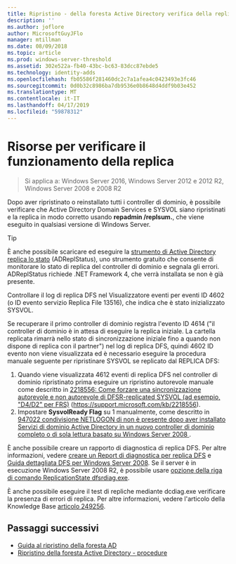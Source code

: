 ```yaml
---
title: Ripristino - della foresta Active Directory verifica della replica
description: ''
ms.author: joflore
author: MicrosoftGuyJFlo
manager: mtillman
ms.date: 08/09/2018
ms.topic: article
ms.prod: windows-server-threshold
ms.assetid: 302e522a-fb40-43bc-bc63-83dcc87ebde5
ms.technology: identity-adds
ms.openlocfilehash: fb05586f281460dc2c7a1afea4c0423493e3fc46
ms.sourcegitcommit: 0d0b32c8986ba7db9536e0b8648d4ddf9b03e452
ms.translationtype: MT
ms.contentlocale: it-IT
ms.lasthandoff: 04/17/2019
ms.locfileid: "59878312"
---
```

# <a name="resources-to-verify-replication-is-working"></a>Risorse per verificare il funzionamento della replica 

>Si applica a: Windows Server 2016, Windows Server 2012 e 2012 R2, Windows Server 2008 e 2008 R2

Dopo aver ripristinato o reinstallato tutti i controller di dominio, è possibile verificare che Active Directory Domain Services e SYSVOL siano ripristinati e la replica in modo corretto usando **repadmin /replsum.**, che viene eseguito in qualsiasi versione di Windows Server.  
  
> [!TIP]
> È anche possibile scaricare ed eseguire la [strumento di Active Directory replica lo stato](https://www.microsoft.com/download/details.aspx?id=30005) (ADReplStatus), uno strumento gratuito che consente di monitorare lo stato di replica del controller di dominio e segnala gli errori. ADReplStatus richiede .NET Framework 4, che verrà installata se non è già presente.  

Controllare il log di replica DFS nel Visualizzatore eventi per eventi ID 4602 (o ID evento servizio Replica File 13516), che indica che è stato inizializzato SYSVOL.  

Se recuperare il primo controller di dominio registra l'evento ID 4614 ("il controller di dominio è in attesa di eseguire la replica iniziale. La cartella replicata rimarrà nello stato di sincronizzazione iniziale fino a quando non dispone di replica con il partner") nel log di replica DFS, quindi 4602 ID evento non viene visualizzata ed è necessario eseguire la procedura manuale seguente per ripristinare SYSVOL se replicato dal REPLICA DFS:  

1. Quando viene visualizzata 4612 eventi di replica DFS nel controller di dominio ripristinato prima eseguire un ripristino autorevole manuale come descritto in [2218556: Come forzare una sincronizzazione autorevole e non autorevole di DFSR-replicated SYSVOL (ad esempio, "D4/D2" per FRS)](https://support.microsoft.com/kb/2218556) (https://support.microsoft.com/kb/2218556).  
2. Impostare **SysvolReady Flag** su 1 manualmente, come descritto in [947022 condivisione NETLOGON di non è presente dopo aver installato Servizi di dominio Active Directory in un nuovo controller di dominio completo o di sola lettura basato su Windows Server 2008 ](https://support.microsoft.com/kb/947022).  

È anche possibile creare un rapporto di diagnostica di replica DFS. Per altre informazioni, vedere [creare un Report di diagnostica per replica DFS](https://technet.microsoft.com/library/cc754227.aspx) e [Guida dettagliata DFS per Windows Server 2008](https://technet.microsoft.com/library/cc732863\(WS.10\).aspx). Se il server è in esecuzione Windows Server 2008 R2, è possibile usare [opzione della riga di comando ReplicationState dfsrdiag.exe](http://blogs.technet.com/b/filecab/archive/2009/05/28/dfsrdiag-exe-replicationstate-what-s-dfsr-up-to.aspx).  

È anche possibile eseguire il test di repliche mediante dcdiag.exe verificare la presenza di errori di replica. Per altre informazioni, vedere l'articolo della Knowledge Base [articolo 249256](https://support.microsoft.com/kb/249256).

## <a name="next-steps"></a>Passaggi successivi

- [Guida al ripristino della foresta AD](AD-Forest-Recovery-Guide.md)
- [Ripristino della foresta Active Directory - procedure](AD-Forest-Recovery-Procedures.md)
